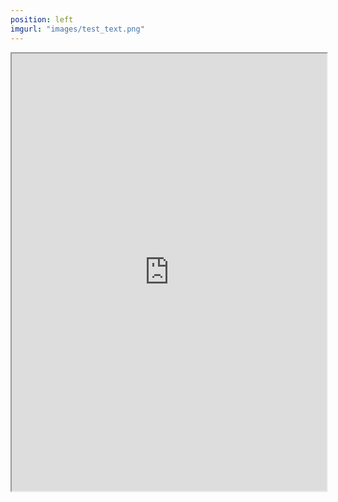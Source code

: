 ```yaml
---
position: left
imgurl: "images/test_text.png"
---
```


<iframe seamless src= "https://aradams11.github.io/widgets/ts_int.html" width="100%" height="700"></iframe>

 
